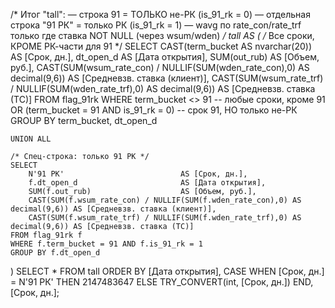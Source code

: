 /* Итог "tall": 
   — строка 91 = ТОЛЬКО не-РК (is_91_rk = 0)
   — отдельная строка "91 РК" = только РК (is_91_rk = 1)
   — wavg по rate_con/rate_trf только где ставка NOT NULL (через wsum/wden) */
tall AS (
    /* Все сроки, КРОМЕ РК-части для 91 */
    SELECT
        CAST(term_bucket AS nvarchar(20)) AS [Срок, дн.],
        dt_open_d                         AS [Дата открытия],
        SUM(out_rub)                      AS [Объем, руб.],
        CAST(SUM(wsum_rate_con) / NULLIF(SUM(wden_rate_con),0) AS decimal(9,6)) AS [Средневзв. ставка (клиент)],
        CAST(SUM(wsum_rate_trf) / NULLIF(SUM(wden_rate_trf),0) AS decimal(9,6)) AS [Средневзв. ставка (ТС)]
    FROM flag_91rk
    WHERE term_bucket <> 91                      -- любые сроки, кроме 91
       OR (term_bucket = 91 AND is_91_rk = 0)    -- срок 91, НО только не-РК
    GROUP BY term_bucket, dt_open_d

    UNION ALL

    /* Спец-строка: только 91 РК */
    SELECT
        N'91 РК'                          AS [Срок, дн.],
        f.dt_open_d                       AS [Дата открытия],
        SUM(f.out_rub)                    AS [Объем, руб.],
        CAST(SUM(f.wsum_rate_con) / NULLIF(SUM(f.wden_rate_con),0) AS decimal(9,6)) AS [Средневзв. ставка (клиент)],
        CAST(SUM(f.wsum_rate_trf) / NULLIF(SUM(f.wden_rate_trf),0) AS decimal(9,6)) AS [Средневзв. ставка (ТС)]
    FROM flag_91rk f
    WHERE f.term_bucket = 91 AND f.is_91_rk = 1
    GROUP BY f.dt_open_d
)
SELECT *
FROM tall
ORDER BY [Дата открытия],
         CASE WHEN [Срок, дн.] = N'91 РК' THEN 2147483647 ELSE TRY_CONVERT(int, [Срок, дн.]) END,
         [Срок, дн.];
